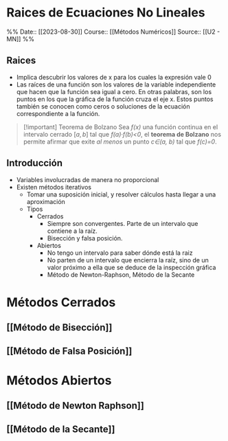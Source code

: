 # Raices de Ecuaciones No Lineales

%%
Date:: [[2023-08-30]]
Course:: [[Métodos Numéricos]]
Source:: [[U2 - MN]]
%%


## Raices
- Implica descubrir los valores de x para los cuales la expresión vale 0
- Las raíces de una función son los valores de la variable independiente que hacen que la función sea igual a cero. En otras palabras, son los puntos en los que la gráfica de la función cruza el eje x. Estos puntos también se conocen como ceros o soluciones de la ecuación correspondiente a la función.

>[!important] Teorema de Bolzano
Sea _f(x)_ una función continua en el intervalo cerrado $[a, b]$ tal que _f(a)·f(b)<0_, el **teorema de Bolzano** nos permite afirmar que exite _al menos_ un punto _c∈(a, b)_ tal que _f(c)=0_.

## Introducción
- Variables involucradas de manera no proporcional
- Existen métodos iterativos
	- Tomar una suposición inicial, y resolver cálculos hasta llegar a una aproximación
	- Tipos 
		- Cerrados
			- Siempre son convergentes. Parte de un intervalo que contiene a la raíz.
			- Bisección y falsa posición.
		- Abiertos
			- No tengo un intervalo para saber dónde está la raiz
			- No parten de un intervalo que encierra la raíz, sino de un valor próximo a ella que se deduce de la inspección gráfica
			- Método de Newton-Raphson, Método de la Secante

# Métodos Cerrados

## [[Método de Bisección]]

## [[Método de Falsa Posición]]


# Métodos Abiertos
## [[Método de Newton Raphson]]

## [[Método de la Secante]]

